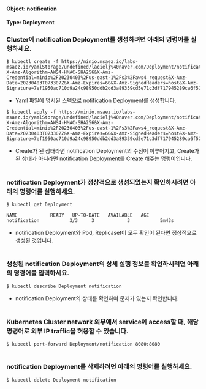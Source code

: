 
#### Object: notification
#### Type: Deployment

### Cluster에 notification Deployment를 생성하려면 아래의 명령어를 실행하세요.

```
$ kubectl create -f https://minio.msaez.io/labs-msaez.io/yamlStorage/undefined/lacielj%40naver.com/Deployment/notification.yaml?X-Amz-Algorithm=AWS4-HMAC-SHA256&X-Amz-Credential=minio%2F20230403%2Fus-east-1%2Fs3%2Faws4_request&X-Amz-Date=20230403T073307Z&X-Amz-Expires=60&X-Amz-SignedHeaders=host&X-Amz-Signature=7ef1950ac710d9a24c98950ddb2dd3a89339cd5e71c3df717945289ca6f522d6
```
- Yaml 파일에 명시된 스펙으로 notification Deployment를 생성합니다.

```
$ kubectl apply -f https://minio.msaez.io/labs-msaez.io/yamlStorage/undefined/lacielj%40naver.com/Deployment/notification.yaml?X-Amz-Algorithm=AWS4-HMAC-SHA256&X-Amz-Credential=minio%2F20230403%2Fus-east-1%2Fs3%2Faws4_request&X-Amz-Date=20230403T073307Z&X-Amz-Expires=60&X-Amz-SignedHeaders=host&X-Amz-Signature=7ef1950ac710d9a24c98950ddb2dd3a89339cd5e71c3df717945289ca6f522d6
```
- Create가 된 상태라면 notification Deployment의 수정이 이루어지고, Create가 된 상태가 아니라면 notification Deployment를 Create 해주는 명령어입니다.  
#

### notification Deployment가 정상적으로 생성되었는지 확인하시려면 아래의 명령어를 실행하세요.

```
$ kubectl get Deployment

NAME            READY   UP-TO-DATE   AVAILABLE   AGE
notification           3/3     3            3           5m43s

```
- notification Deployment와 Pod, Replicaset이 모두 확인이 된다면 정상적으로 생성된 것입니다.
#

### 생성된 notification Deployment의 상세 실행 정보를 확인하시려면 아래의 명령어를 입력하세요.

```
$ kubectl describe Deployment notification
```
- notification Deployment의 상태를 확인하여 문제가 있는지 확인합니다. 
#

### Kubernetes Cluster network 외부에서 service에 access할 때, 해당 명령어로 외부 IP traffic을 허용할 수 있습니다.

```
$ kubectl port-forward Deployment/notification 8080:8080
```
#

### notification Deployment를 삭제하려면 아래의 명령어를 실행하세요.

```
$ kubectl delete Deployment notification
```
#

